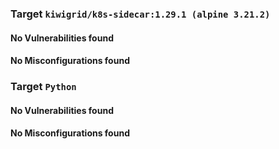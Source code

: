 
<h3>Target <code>kiwigrid/k8s-sidecar:1.29.1 (alpine 3.21.2)</code></h3>
<h4>No Vulnerabilities found</h4>
<h4>No Misconfigurations found</h4>
<h3>Target <code>Python</code></h3>
<h4>No Vulnerabilities found</h4>
<h4>No Misconfigurations found</h4>
